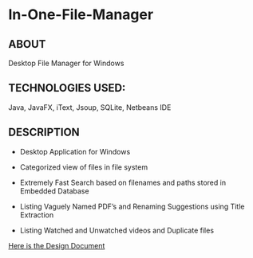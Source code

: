 # In-One-File-Manager

## ABOUT ##
Desktop File Manager for Windows

## TECHNOLOGIES USED: ## 
Java, JavaFX, iText, Jsoup, SQLite, Netbeans IDE

## DESCRIPTION ##

* Desktop Application for Windows

* Categorized view of files in file system

* Extremely Fast Search based on filenames and paths stored in Embedded Database

* Listing Vaguely Named PDF’s and Renaming Suggestions using Title Extraction

* Listing Watched and Unwatched videos and Duplicate files 


[Here is the Design Document](https://github.com/AravindSh/In-One-File-Manager/tree/master/Design-Documents-pdf)
